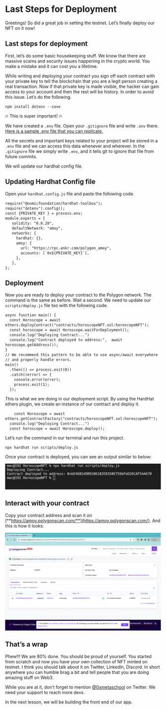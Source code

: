 # Last Steps for Deployment

Greetings! So did a great job in setting the testnet. Let’s finally deploy our NFT on it now!

## Last steps for deployment

First, let’s do some basic housekeeping stuff. We know that there are massive scams and security issues happening in the crypto world. You make a mistake and it can cost you a lifetime.

While writing and deploying your contract you sign off each contract with your private key to tell the blockchain that you are a legit person creating a real transaction. Now if that private key is made visible, the hacker can gain access to your account and then the rest will be history. In order to avoid this issue. Let’s do the following.

```
npm install dotenv --save
```

🔥 This is super important! 🔥

We have created a `.env` file. Open your `.gitignore` file and write `.env` there.  [Here is a sample .env file that you can replicate.](https://github.com/Metaschoolso/Learning-Projects/blob/main/.env-sample) 

All the secrets and important keys related to your project will be stored in a `.env` file and we can access this data whenever and wherever. In the `.gitignore` file we simply write `.env`, and it tells git to ignore that file from future commits.

We will update our hardhat config file.

## Updating Hardhat Config file

Open your `hardhat.config.js` file and paste the following code.

```
require("@nomicfoundation/hardhat-toolbox");
require("dotenv").config();
const {PRIVATE_KEY } = process.env;
module.exports = {
   solidity: "0.8.20",
   defaultNetwork: "amoy",
   networks: {
     hardhat: {},
     amoy: {
       url: "https://rpc.ankr.com/polygon_amoy",
       accounts: [`0x${PRIVATE_KEY}`],
     },
   },
};
```

## Deployment

Now you are ready to deploy your contract to the Polygon network. The command is the same as before. Wait a second. We need to update our `scripts/deploy.js` file too with the following code.

```
async function main() {
  const Horoscope = await ethers.deployContract("contracts/horoscopeNFT.sol:horoscopeNFT");
  const horoscope = await Horoscope.waitForDeployment();
  console.log("Deploying Contract...")
  console.log("Contract deployed to address:",  await horoscope.getAddress());
}
// We recommend this pattern to be able to use async/await everywhere
// and properly handle errors.
main()
  .then(() => process.exit(0))
  .catch((error) => {
    console.error(error);
    process.exit(1);
  });
```

This is what we are doing in our deployment script. By using the HardHat ethers plugin, we create an instance of our contract and deploy it.

```
	const Horoscope = await ethers.getContractFactory("contracts/horoscopeNFT.sol:horoscopeNFT");
  console.log("Deploying Contract...")
  const horoscope = await Horoscope.deploy();
```

Let’s run the command in our terminal and run this project.

```
npx hardhat run scripts/deploy.js
```

Once your contract is deployed, you can see an output similar to below:

![Screen Shot 2023-08-02 at 8.24.28 PM.png](https://github.com/0xmetaschool/Learning-Projects/blob/main/assests_for_all/assests_for_horoscope/2.%20Writing%20and%20Deploying%20Basic%20Contract/4.%20Last%20Steps%20for%20Deployment/Screen_Shot_2023-08-02_at_8.24.28_PM.webp?raw=true)

## Interact with your contract

Copy your contract address and scan it on [**https://amoy.polygonscan.com/**](https://amoy.polygonscan.com/). And this is how it looks:

![Screen Shot 2023-08-02 at 8.25.30 PM.png](https://github.com/0xmetaschool/Learning-Projects/blob/main/assests_for_all/assests_for_horoscope/2.%20Writing%20and%20Deploying%20Basic%20Contract/4.%20Last%20Steps%20for%20Deployment/Screen_Shot_2023-08-02_at_8.25.30_PM.webp?raw=true)

## That’s a wrap

Phew!!! We are 80% done. You should be proud of yourself. You started from scratch and now you have your own collection of NFT minted on testnet. I think you should talk about it on Twitter, LinkedIn, Discord. In short anywhere you can humble brag a bit and tell people that you are doing amazing stuff on Web3.

While you are at it, don’t forget to mention  [@0xmetaschool](https://twitter.com/0xmetaschool)  on Twitter. We need your support to reach more devs.

In the next lesson, we will be building the front end of our app.
